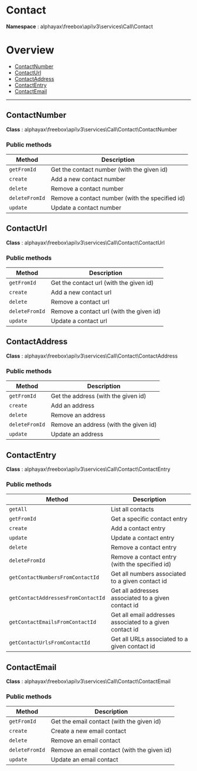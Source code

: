 
# Contact

**Namespace**  : alphayax\freebox\api\v3\services\Call\Contact

# Overview

- [ContactNumber](__NAMESPACE__.md#ContactNumber)
- [ContactUrl](__NAMESPACE__.md#ContactUrl)
- [ContactAddress](__NAMESPACE__.md#ContactAddress)
- [ContactEntry](__NAMESPACE__.md#ContactEntry)
- [ContactEmail](__NAMESPACE__.md#ContactEmail)


---
<a name="ContactNumber"></a>
## ContactNumber

**Class**  : alphayax\freebox\api\v3\services\Call\Contact\ContactNumber

### Public methods

| Method | Description |
|---|---|
| `getFromId` | Get the contact number (with the given id) |
| `create` | Add a new contact number |
| `delete` | Remove a contact number |
| `deleteFromId` | Remove a contact number (with the specified id) |
| `update` | Update a contact number |

<a name="ContactUrl"></a>
## ContactUrl

**Class**  : alphayax\freebox\api\v3\services\Call\Contact\ContactUrl

### Public methods

| Method | Description |
|---|---|
| `getFromId` | Get the contact url (with the given id) |
| `create` | Add a new contact url |
| `delete` | Remove a contact url |
| `deleteFromId` | Remove a contact url (with the given id) |
| `update` | Update a contact url |

<a name="ContactAddress"></a>
## ContactAddress

**Class**  : alphayax\freebox\api\v3\services\Call\Contact\ContactAddress

### Public methods

| Method | Description |
|---|---|
| `getFromId` | Get the address (with the given id) |
| `create` | Add an address |
| `delete` | Remove an address |
| `deleteFromId` | Remove an address (with the given id) |
| `update` | Update an address |

<a name="ContactEntry"></a>
## ContactEntry

**Class**  : alphayax\freebox\api\v3\services\Call\Contact\ContactEntry

### Public methods

| Method | Description |
|---|---|
| `getAll` | List all contacts |
| `getFromId` | Get a specific contact entry |
| `create` | Add a contact entry |
| `update` | Update a contact entry |
| `delete` | Remove a contact entry |
| `deleteFromId` | Remove a contact entry (with the specified id) |
| `getContactNumbersFromContactId` | Get all numbers associated to a given contact id |
| `getContactAddressesFromContactId` | Get all addresses associated to a given contact id |
| `getContactEmailsFromContactId` | Get all email addresses associated to a given contact id |
| `getContactUrlsFromContactId` | Get all URLs associated to a given contact id |

<a name="ContactEmail"></a>
## ContactEmail

**Class**  : alphayax\freebox\api\v3\services\Call\Contact\ContactEmail

### Public methods

| Method | Description |
|---|---|
| `getFromId` | Get the email contact (with the given id) |
| `create` | Create a new email contact |
| `delete` | Remove an email contact |
| `deleteFromId` | Remove an email contact (with the given id) |
| `update` | Update an email contact |

